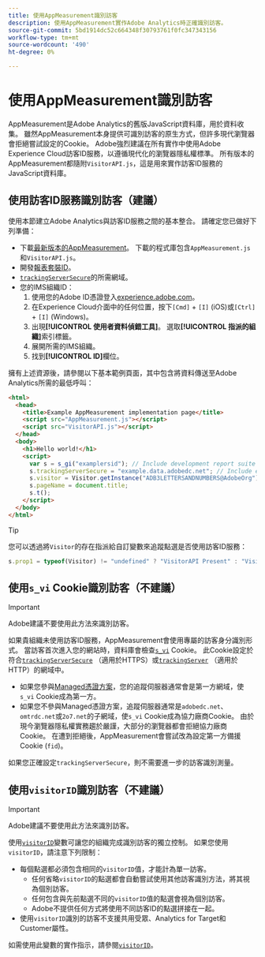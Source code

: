 ```yaml
---
title: 使用AppMeasurement識別訪客
description: 使用AppMeasurement實作Adobe Analytics時正確識別訪客。
source-git-commit: 5bd1914dc52c664348f30793761f0fc347343156
workflow-type: tm+mt
source-wordcount: '490'
ht-degree: 0%

---
```


# 使用AppMeasurement識別訪客

AppMeasurement是Adobe Analytics的舊版JavaScript資料庫，用於資料收集。 雖然AppMeasurement本身提供可識別訪客的原生方式，但許多現代瀏覽器會拒絕嘗試設定的Cookie。 Adobe強烈建議在所有實作中使用Adobe Experience Cloud訪客ID服務，以遵循現代化的瀏覽器隱私權標準。 所有版本的AppMeasurement都隨附`VisitorAPI.js`，這是用來實作訪客ID服務的JavaScript資料庫。

## 使用訪客ID服務識別訪客（建議）

使用本節建立Adobe Analytics與訪客ID服務之間的基本整合。 請確定您已做好下列準備：

* 下載[最新版本的AppMeasurement](https://github.com/adobe/appmeasurement)。 下載的程式庫包含`AppMeasurement.js`和`VisitorAPI.js`。
* 開發[報表套裝ID](/help/admin/tools/manage-rs/new-rs/new-report-suite.md)。
* [`trackingServerSecure`](/help/implement/vars/config-vars/trackingserversecure.md)的所需網域。
* 您的IMS組織ID：
   1. 使用您的Adobe ID憑證登入[experience.adobe.com](https://experience.adobe.com)。
   1. 在Experience Cloud介面中的任何位置，按下`[Cmd]` + `[I]` (iOS)或`[Ctrl]` + `[I]` (Windows)。
   1. 出現&#x200B;**[!UICONTROL 使用者資料偵錯工具]**。 選取&#x200B;**[!UICONTROL 指派的組織]**&#x200B;索引標籤。
   1. 展開所需的IMS組織。
   1. 找到&#x200B;**[!UICONTROL ID]**&#x200B;欄位。

擁有上述資源後，請參閱以下基本範例頁面，其中包含將資料傳送至Adobe Analytics所需的最低呼叫：

```html
<html>
  <head>
    <title>Example AppMeasurement implementation page</title>
    <script src="AppMeasurement.js"></script>
    <script src="VisitorAPI.js"></script>
  </head>
  <body>
    <h1>Hello world!</h1>
    <script>
      var s = s_gi("examplersid"); // Include development report suite ID here
      s.trackingServerSecure = "example.data.adobedc.net"; // Include edge domain here
      s.visitor = Visitor.getInstance("ADB3LETTERSANDNUMBERS@AdobeOrg"); // Include IMS org ID here
      s.pageName = document.title;
      s.t();
    </script>
  </body>
</html>
```

>[!TIP]
>
>您可以透過將`Visitor`的存在指派給自訂變數來追蹤點選是否使用訪客ID服務：
>
>```js
>s.prop1 = typeof(Visitor) != "undefined" ? "VisitorAPI Present" : "VisitorAPI Missing";
>```

## 使用`s_vi` Cookie識別訪客（不建議）

>[!IMPORTANT]
>
>Adobe建議不要使用此方法來識別訪客。

如果貴組織未使用訪客ID服務，AppMeasurement會使用專屬的訪客身分識別形式。 當訪客首次進入您的網站時，資料庫會檢查[`s_vi`](https://experienceleague.adobe.com/en/docs/core-services/interface/data-collection/cookies/analytics) Cookie。 此Cookie設定於符合[`trackingServerSecure`](/help/implement/vars/config-vars/trackingserversecure.md) （適用於HTTPS）或[`trackingServer`](/help/implement/vars/config-vars/trackingserver.md) （適用於HTTP）的網域中。

* 如果您參與[Managed憑證方案](https://experienceleague.adobe.com/en/docs/core-services/interface/data-collection/adobe-managed-cert)，您的追蹤伺服器通常會是第一方網域，使`s_vi` Cookie成為第一方。
* 如果您不參與Managed憑證方案，追蹤伺服器通常是`adobedc.net`、`omtrdc.net`或`2o7.net`的子網域，使`s_vi` Cookie成為協力廠商Cookie。 由於現今瀏覽器隱私權實務趨於嚴謹，大部分的瀏覽器都會拒絕協力廠商Cookie。 在遭到拒絕後，AppMeasurement會嘗試改為設定第一方備援Cookie (`fid`)。

如果您正確設定`trackingServerSecure`，則不需要進一步的訪客識別測量。

## 使用`visitorID`識別訪客（不建議）

>[!IMPORTANT]
>
>Adobe建議不要使用此方法來識別訪客。

使用[`visitorID`](/help/implement/vars/config-vars/visitorid.md)變數可讓您的組織完成識別訪客的獨立控制。 如果您使用`visitorID`，請注意下列限制：

* 每個點選都必須包含相同的`visitorID`值，才能計為單一訪客。
   * 任何省略`visitorID`的點選都會自動嘗試使用其他訪客識別方法，將其視為個別訪客。
   * 任何包含與先前點選不同的`visitorID`值的點選會視為個別訪客。
   * Adobe不提供任何方式將使用不同訪客ID的點選拼接在一起。
* 使用`visitorID`識別的訪客不支援共用受眾、Analytics for Target和Customer屬性。

如需使用此變數的實作指示，請參閱[`visitorID`](/help/implement/vars/config-vars/visitorid.md)。
